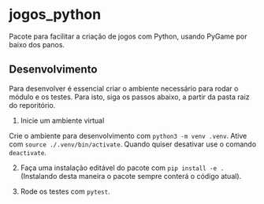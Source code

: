 # jogos_python

Pacote para facilitar a criação de jogos com Python, usando PyGame por baixo dos panos.

## Desenvolvimento

Para desenvolver é essencial criar o ambiente necessário para rodar o módulo e os testes. Para isto, siga os passos abaixo, a partir da pasta raiz do reporitório.

1. Inicie um ambiente virtual

Crie o ambiente para desenvolvimento com `python3 -m venv .venv`.
Ative com `source ./.venv/bin/activate`. Quando quiser desativar use o comando `deactivate`.

2. Faça uma instalação editável do pacote com `pip install -e .` (Instalando desta maneira o pacote sempre conterá o código atual).

3. Rode os testes com `pytest`.